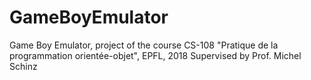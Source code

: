 # GameBoyEmulator
Game Boy Emulator, project of the course CS-108 "Pratique de la programmation orientée-objet", EPFL, 2018
Supervised by Prof. Michel Schinz

